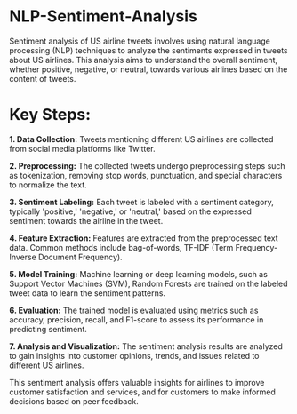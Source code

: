 # NLP-Sentiment-Analysis
 Sentiment analysis of US airline tweets involves using natural language processing (NLP) techniques to analyze the sentiments expressed in tweets about US airlines. This analysis aims to understand the overall sentiment, whether positive, negative, or neutral, towards various airlines based on the content of tweets.
 # Key Steps:
 **1. Data Collection:** Tweets mentioning different US airlines are collected from social media platforms like Twitter.

**2. Preprocessing:** The collected tweets undergo preprocessing steps such as tokenization, removing stop words, punctuation, and special characters to normalize the text.

**3. Sentiment Labeling:** Each tweet is labeled with a sentiment category, typically 'positive,' 'negative,' or 'neutral,' based on the expressed sentiment towards the airline in the tweet.

**4. Feature Extraction:** Features are extracted from the preprocessed text data. Common methods include bag-of-words, TF-IDF (Term Frequency-Inverse Document Frequency).

**5. Model Training:** Machine learning or deep learning models, such as Support Vector Machines (SVM), Random Forests are trained on the labeled tweet data to learn the sentiment patterns.

**6. Evaluation:** The trained model is evaluated using metrics such as accuracy, precision, recall, and F1-score to assess its performance in predicting sentiment.

**7. Analysis and Visualization:** The sentiment analysis results are analyzed to gain insights into customer opinions, trends, and issues related to different US airlines. 

This sentiment analysis offers valuable insights for airlines to improve customer satisfaction and services, and for customers to make informed decisions based on peer feedback.
